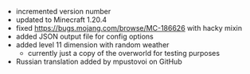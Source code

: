 - incremented version number
- updated to Minecraft 1.20.4
- fixed https://bugs.mojang.com/browse/MC-186626 with hacky mixin
- added JSON output file for config options
- added level 11 dimension with random weather
  - currently just a copy of the overworld for testing purposes
- Russian translation added by mpustovoi on GitHub
